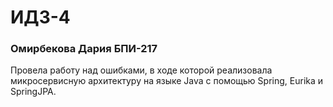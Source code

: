 # ИДЗ-4
### Омирбекова Дария БПИ-217

Провела работу над ошибками, в ходе которой реализовала микросервисную архитектуру на языке Java с помощью Spring, Eurika и SpringJPA. <br>
